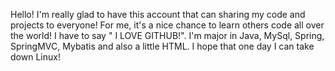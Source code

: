 Hello! I'm really glad to have this account that can sharing my code and projects to everyone!
For me, it's a nice chance to learn others code all over the world! I have to say " I LOVE GITHUB!".
I'm major in Java, MySql, Spring, SpringMVC, Mybatis and also a little HTML. I hope that one day I can take down Linux!
